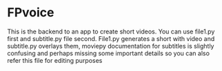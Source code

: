# FPvoice
This is the backend to an app to create short videos.
You can use file1.py first and subtitle.py file second.
File1.py generates a short with video and subtitle.py overlays them, moviepy documentation for subtitles is slightly confusing and perhaps missing some important details so you can also refer this file for editing purposes

